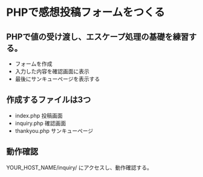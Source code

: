 # PHPで感想投稿フォームをつくる

## PHPで値の受け渡し、エスケープ処理の基礎を練習する。
* フォームを作成
* 入力した内容を確認画面に表示
* 最後にサンキューページを表示する

## 作成するファイルは3つ
* index.php 投稿画面
* inquiry.php 確認画面
* thankyou.php サンキューページ

## 動作確認
YOUR_HOST_NAME/inquiry/ にアクセスし、動作確認する。
